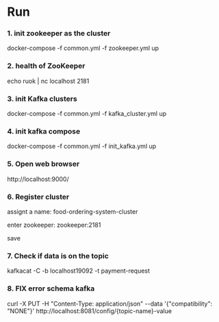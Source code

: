 # Run

### 1. init zookeeper as the cluster

docker-compose -f common.yml -f zookeeper.yml up

### 2. health of ZooKeeper

echo ruok | nc localhost 2181

### 3. init Kafka clusters

docker-compose -f common.yml -f kafka_cluster.yml up

### 4. init kafka compose

docker-compose -f common.yml -f init_kafka.yml up

### 5. Open web browser

http://localhost:9000/

### 6. Register cluster

assignt a name: food-ordering-system-cluster

enter zookeeper: zookeeper:2181

save

### 7. Check if data is on the topic

kafkacat -C -b localhost19092 -t payment-request

### 8. FIX error schema kafka

curl -X PUT -H "Content-Type: application/json"  --data '{"compatibility": "NONE"}' http://localhost:8081/config/{topic-name}-value
